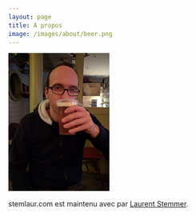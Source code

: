 ```yaml
---
layout: page
title: À propos
image: /images/about/beer.png
---
```




<img src="/assets/images/me.png" width="40%">

stemlaur.com est maintenu avec <i class="fa fa-heart"></i> par [Laurent Stemmer](https://twitter.com/stemlaur).




